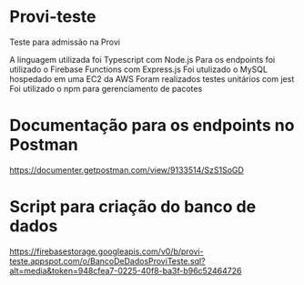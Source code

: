 # Provi-teste
Teste para admissão na Provi

A linguagem utilizada foi Typescript com Node.js
Para os endpoints foi utilizado o Firebase Functions com Express.js
Foi utulizado o MySQL hospedado em uma EC2 da AWS
Foram realizados testes unitários com jest
Foi utilizado o npm para gerenciamento de pacotes

# Documentação para os endpoints no Postman
https://documenter.getpostman.com/view/9133514/SzS1SoGD

# Script para criação do banco de dados
https://firebasestorage.googleapis.com/v0/b/provi-teste.appspot.com/o/BancoDeDadosProviTeste.sql?alt=media&token=948cfea7-0225-40f8-ba3f-b96c52464726
